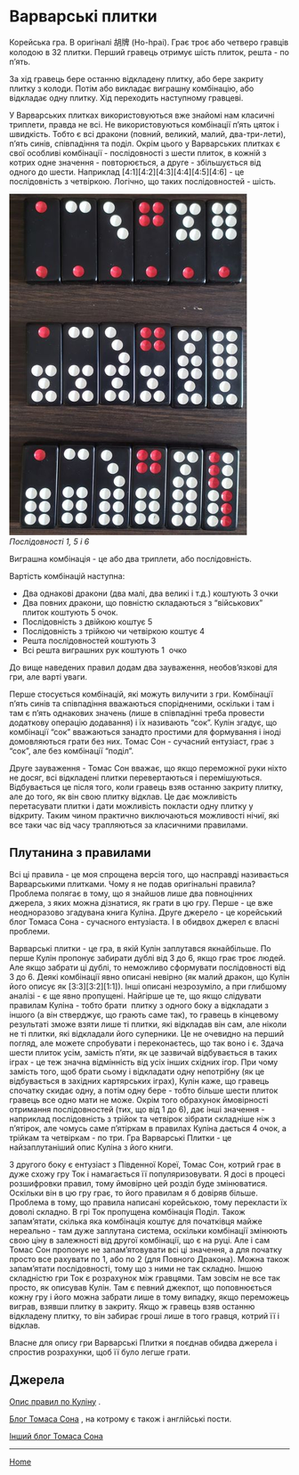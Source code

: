 # Варварські плитки

Корейська гра. В оригіналі 胡牌 (Ho-hpai). Грає троє або четверо гравців колодою в 32 плитки. Перший гравець отримує шість плиток, решта - по п’ять. 

За хід гравець бере останню відкладену плитку, або бере закриту плитку з колоди. Потім або викладає виграшну комбінацію, або відкладає одну плитку. Хід переходить наступному гравцеві. 

У Варварських плитках використовуються вже знайомі нам класичні триплети, правда не всі. Не використовуються комбінації п’ять цяток і швидкість. Тобто є всі дракони (повний, великий, малий, два-три-лети), п’ять синів, співпадіння та поділ. Окрім цього у Варварських плитках є свої особливі комбінації - послідовності з шести плиток, в кожній з котрих одне значення - повторюється, а друге - збільшується від одного до шести. Наприклад [4:1][4:2][4:3][4:4][4:5][4:6] - це послідовність з четвіркою. Логічно, що таких послідовностей - шість. 

![](/docs/assets/images/gupai/tok-straight.jpg?w=427)
_Послідовності 1, 5 і 6_

Виграшна комбінація - це або два триплети, або послідовність. 

Вартість комбінацій наступна: 

 - Два однакові дракони (два малі, два великі і т.д.) коштують 3 очки
 - Два повних дракони, що повністю складаються з “військових” плиток коштують 5 очок.
 - Послідовність з двійкою коштує 5
 - Послідовність з трійкою чи четвіркою коштує 4
 - Решта послідовностей коштують 3
 - Всі решта виграшних рук коштують 1  очко

До вище наведених правил додам два зауваження, необов’язкові для гри, але варті уваги. 

Перше стосується комбінацій, які можуть вилучити з гри. Комбінації п’ять синів та співпадіння вважаються спорідненими, оскільки і там і там є п’ять однакових значень (лише в співпадінні треба провести додаткову операцію додавання) і їх називають “сок”. Кулін згадує, що комбінації “сок” вважаються занадто простими для формування і іноді домовляються грати без них. Томас Сон - сучасний ентузіаст, грає з “сок”, але без комбінації “поділ”. 

Друге зауваження - Томас Сон вважає, що якщо переможної руки ніхто не досяг, всі відкладені плитки перевертаються і перемішуються. Відбувається це після того, коли гравець взяв останню закриту плитку, але до того, як він свою плитку відклав. Це дає можливість перетасувати плитки і дати можливість покласти одну плитку у відкриту. Таким чином практично виключаються можливості нічиї, які все таки час від часу трапляються за класичними правилами. 

## Плутанина з правилами 

Всі ці правила - це моя спрощена версія того, що насправді називається Варварськими плитками. Чому я не подав оригінальні правила? Проблема полягає в тому, що я знайшов лише два повноцінних джерела, з яких можна дізнатися, як грати в цю гру. Перше - це вже неодноразово згадувана книга Куліна. Друге джерело - це корейський блог Томаса Сона - сучасного ентузіаста. І в обидвох джерел є власні проблеми. 

Варварські плитки - це гра, в якій Кулін заплутався якнайбільше. По перше Кулін пропонує забирати дублі від 3 до 6, якщо грає троє людей. Але якщо забрати ці дублі, то неможливо сформувати послідовності від 3 до 6. Деякі комбінації явно описані невірно (як малий дракон, що Кулін його описує як [3:3][3:2][1:1]). Інші описані незрозуміло, а при глибшому аналізі - є ще явно пропущені. Найгірше це те, що якщо слідувати правилам Куліна - тобто брати  плитку з одного боку а відкладати з іншого (а він стверджує, що грають саме так), то гравець в кінцевому результаті зможе взяти лише ті плитки, які відкладав він сам, але ніколи не ті плитки, які відкладали його суперники. Це не очевидно на перший погляд, але можете спробувати і переконаєтесь, що так воно і є. Здача шести плиток усім, замість п’яти, як це зазвичай відбувається в таких іграх - це теж значна відмінність від усіх інших східних ігор. При чому замість того, щоб брати сьому і відкладати одну непотрібну (як це відбувається в західних картярських іграх), Кулін каже, що гравець спочатку скидає одну, а потім одну бере - тобто більше шести плиток гравець все одно мати не може. Окрім того обрахунок ймовірності отримання послідовностей (тих, що від 1 до 6), дає інші значення - наприклад послідовність з трійок та четвірок зібрати складніше ніж з п’ятірок, але чомусь саме п’ятіркам в правилах Куліна дається 4 очок, а трійкам та четвіркам - по три. Гра Варварські Плитки - це найзаплутаніший опис Куліна з його книги. 

З другого боку є ентузіаст з Південної Кореї, Томас Сон, котрий грає в дуже схожу гру Ток і намагається її популяризовувати. Я досі в процесі розшифровки правил, тому ймовірно цей розділ буде змінюватися. Оскільки він в цю гру грає, то його правилам я б довіряв більше. Проблема в тому, що правила написані корейською, тому перекласти їх доволі складно. В грі Ток пропущена комбінація Поділ. Також запам’ятати, скілька яка комбінація коштує для початківця майже нереально - там дуже заплутана система, оскільки комбінації змінюють свою ціну в залежності від другої комбінації, що є на руці. Але і сам Томас Сон пропонує не запам’ятовувати всі ці значення, а для початку просто все рахувати по 1, або по 2 (для Повного Дракона). Можна також запам’ятати послідовності, тому що з ними не так складно. Іншою складністю гри Ток є розрахунок між гравцями. Там зовсім не все так просто, як описував Кулін. Там є певний джекпот, що поповнюється кожну гру і його можна забрати лише в тому випадку, якщо переможець виграв, взявши плитку в закриту. Якщо ж гравець взяв останню відкладену плитку, то він забирає гроші лише в того гравця, котрий її і відклав. 

Власне для опису гри Варварські Плитки я поєднав обидва джерела і спростив розрахунки, щоб її було легше грати. 

## Джерела 

[Опис правил по Куліну](https://healthy.uwaterloo.ca/museum/Archives/Culin/Dice1893/hohpai.html) . 

[Блог Томаса Сона](https://blog.naver.com/whsohn12/222770183544) , на котрому є також і англійські пости. 

[Інший блог Томаса Сона](https://band.us/band/71832633) 

---  

[Home](/wpua/gupai/index.html)
